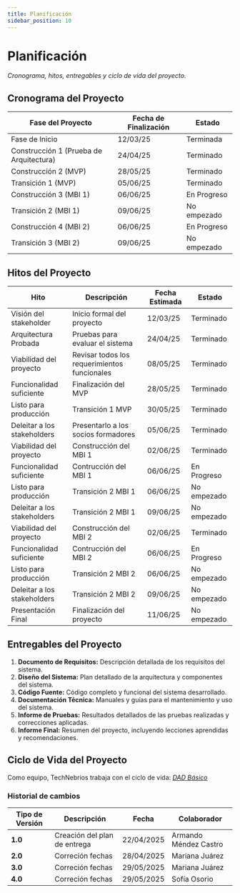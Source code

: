```yaml
---
title: Planificación
sidebar_position: 10
---
```


# Planificación

_Cronograma, hitos, entregables y ciclo de vida del proyecto._

## Cronograma del Proyecto


| Fase del Proyecto                       | Fecha de Finalización | Estado      |
| --------------------------------------- | --------------------- | ----------- |
| Fase de Inicio                          | 12/03/25              | Terminada   |
| Construcción 1 (Prueba de Arquitectura) | 24/04/25              | Terminado   |
| Construcción 2 (MVP)                    | 28/05/25              | Terminado   |
| Transición 1 (MVP)                      | 05/06/25              | Terminado   |
| Construcción 3 (MBI 1)                  | 06/06/25              | En Progreso |
| Transición 2 (MBI 1)                    | 09/06/25              | No empezado |
| Construcción 4 (MBI 2)                  | 06/06/25              | En Progreso |
| Transición 3 (MBI 2)                    | 09/06/25              | No empezado |


## Hitos del Proyecto


| Hito                        | Descripción                                  | Fecha Estimada | Estado      |
| --------------------------  | ---------------------------------------      | -------------- | ----------- |
| Visión del stakeholder      | Inicio formal del proyecto                   | 12/03/25       | Terminado   |
| Arquitectura Probada        | Pruebas para evaluar el sistema              | 24/04/25       | Terminado   |
| Viabilidad del proyecto     | Revisar todos los requerimientos funcionales | 08/05/25       | Terminado   |
| Funcionalidad suficiente    | Finalización del MVP                         | 28/05/25       | Terminado   |
| Listo para producción       | Transición 1 MVP                             | 30/05/25       | Terminado   |
| Deleitar a los stakeholders | Presentarlo a los socios formadores          | 05/06/25       | Terminado   |
| Viabilidad del proyecto     | Construcción del MBI 1                       | 02/06/25       | Terminado   |
| Funcionalidad suficiente    | Contrucción del MBI 1                        | 06/06/25       | En Progreso |
| Listo para producción       | Transición 2 MBI 1                           | 06/06/25       | No empezado |
| Deleitar a los stakeholders | Transición 2 MBI 1                           | 09/06/25       | No empezado |
| Viabilidad del proyecto     | Construcción del MBI 2                       | 02/06/25       | Terminado   |
| Funcionalidad suficiente    | Contrucción del MBI 2                        | 06/06/25       | En Progreso |
| Listo para producción       | Transición 2 MBI 2                           | 06/06/25       | No empezado |
| Deleitar a los stakeholders | Transición 2 MBI 2                           | 09/06/25       | No empezado |
| Presentación Final          | Finalización del proyecto                    | 11/06/25       | No empezado |




## Entregables del Proyecto

1. **Documento de Requisitos:** Descripción detallada de los requisitos del sistema.
2. **Diseño del Sistema:** Plan detallado de la arquitectura y componentes del sistema.
3. **Código Fuente:** Código completo y funcional del sistema desarrollado.
4. **Documentación Técnica:** Manuales y guías para el mantenimiento y uso del sistema.
5. **Informe de Pruebas:** Resultados detallados de las pruebas realizadas y correcciones aplicadas.
6. **Informe Final:** Resumen del proyecto, incluyendo lecciones aprendidas y recomendaciones.

## Ciclo de Vida del Proyecto

Como equipo, TechNebrios trabaja con el ciclo de vida: <u>_[DAD Básico  ](https://codeandco-wiki.netlify.app/docs/recursos/ciclo-de-vida/)_</u>

### Historial de cambios

| **Tipo de Versión** | **Descripción**                        | **Fecha** | **Colaborador**               |
| ------------------- | -------------------------------------- | --------- | ----------------------------- |
| **1.0**             | Creación del plan de entrega | 22/04/2025 | Armando Méndez Castro   |
| **2.0**             | Correción fechas   | 28/04/2025 | Mariana Juárez  |
| **3.0**             | Correción fechas   | 29/05/2025 | Mariana Juárez  |
| **4.0**             | Correción fechas   | 29/05/2025 | Sofía Osorio    |